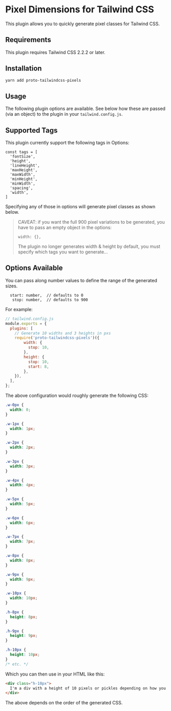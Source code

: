 # Pixel Dimensions for Tailwind CSS

This plugin allows you to quickly generate pixel classes for Tailwind CSS.

## Requirements

This plugin requires Tailwind CSS 2.2.2 or later.

## Installation

```bash
yarn add proto-tailwindcss-pixels
```

## Usage

The following plugin options are available. See below how these are passed (via an object) to the plugin in your `tailwind.config.js`.

## Supported Tags

This plugin currently support the following tags in Options:

```
const tags = [
  'fontSize',
  'height',
  'lineHeight',
  'maxHeight',
  'maxWidth',
  'minHeight',
  'minWidth',
  'spacing',
  'width',
]
```

Specifying any of those in options will generate pixel classes as shown below.

> CAVEAT:  if you want the full 900 pixel variations to be generated, you have to pass an empty object in the options:
>
> ```
> width: {},
> ```
>
> The plugin no longer generates width & height by default, you must specify which tags you want to generate...

## Options Available

You can pass along number values to define the range of the generated sizes.

```
  start: number,  // defaults to 0
   stop: number,  // defaults to 900
```

For example:

```js
// tailwind.config.js
module.exports = {
  plugins: [
    // Generate 10 widths and 3 heights in pxs
    require('proto-tailwindcss-pixels')({
        width: {
          stop: 10,
        },
        height: {
          stop: 10,
          start: 8,
        },
    }),
  ],
};
```

The above configuration would roughly generate the following CSS:

```css
.w-0px {
  width: 0;
}

.w-1px {
  width: 1px;
}

.w-2px {
  width: 2px;
}

.w-3px {
  width: 3px;
}

.w-4px {
  width: 4px;
}

.w-5px {
  width: 5px;
}

.w-6px {
  width: 6px;
}

.w-7px {
  width: 7px;
}

.w-8px {
  width: 8px;
}

.w-9px {
  width: 9px;
}

.w-10px {
  width: 10px;
}

.h-8px {
  height: 8px;
}

.h-9px {
  height: 9px;
}

.h-10px {
  height: 10px;
}
/* etc. */
```

Which you can then use in your HTML like this:

```html
<div class="h-10px">
  I'm a div with a height of 10 pixels or pickles depending on how you pronounce it.
</div>
```

The above depends on the order of the generated CSS.
